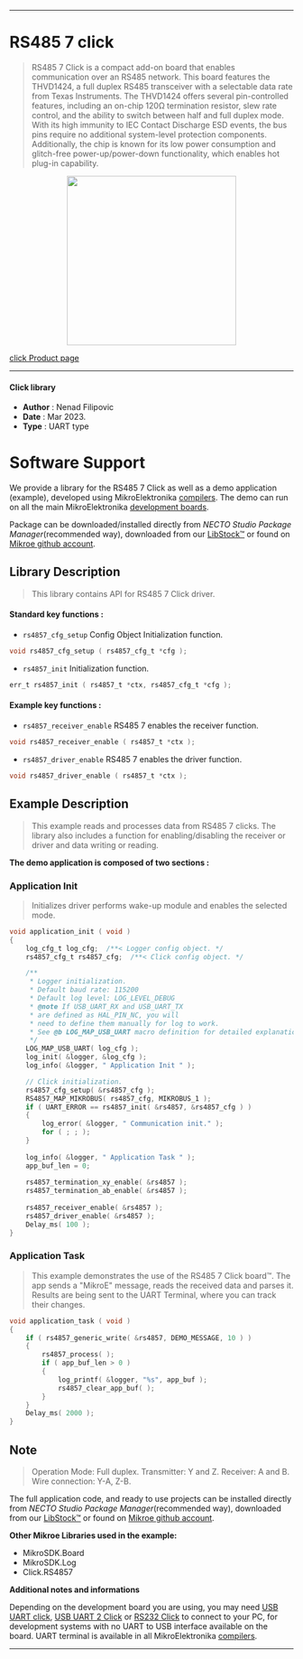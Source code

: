 
---
# RS485 7 click

> RS485 7 Click is a compact add-on board that enables communication over an RS485 network. 
> This board features the THVD1424, a full duplex RS485 transceiver 
> with a selectable data rate from Texas Instruments. 
> The THVD1424 offers several pin-controlled features, including an on-chip 120Ω termination resistor, 
> slew rate control, and the ability to switch between half and full duplex mode. 
> With its high immunity to IEC Contact Discharge ESD events, 
> the bus pins require no additional system-level protection components. 
> Additionally, the chip is known for its low power consumption and 
> glitch-free power-up/power-down functionality, which enables hot plug-in capability.

<p align="center">
  <img src="https://download.mikroe.com/images/click_for_ide/rs4857_click.png" height=300px>
</p>

[click Product page](https://www.mikroe.com/rs485-7-click)

---


#### Click library

- **Author**        : Nenad Filipovic
- **Date**          : Mar 2023.
- **Type**          : UART type


# Software Support

We provide a library for the RS485 7 Click
as well as a demo application (example), developed using MikroElektronika
[compilers](https://www.mikroe.com/necto-studio).
The demo can run on all the main MikroElektronika [development boards](https://www.mikroe.com/development-boards).

Package can be downloaded/installed directly from *NECTO Studio Package Manager*(recommended way), downloaded from our [LibStock&trade;](https://libstock.mikroe.com) or found on [Mikroe github account](https://github.com/MikroElektronika/mikrosdk_click_v2/tree/master/clicks).

## Library Description

> This library contains API for RS485 7 Click driver.

#### Standard key functions :

- `rs4857_cfg_setup` Config Object Initialization function.
```c
void rs4857_cfg_setup ( rs4857_cfg_t *cfg );
```

- `rs4857_init` Initialization function.
```c
err_t rs4857_init ( rs4857_t *ctx, rs4857_cfg_t *cfg );
```

#### Example key functions :

- `rs4857_receiver_enable` RS485 7 enables the receiver function.
```c
void rs4857_receiver_enable ( rs4857_t *ctx );
```

- `rs4857_driver_enable` RS485 7 enables the driver function.
```c
void rs4857_driver_enable ( rs4857_t *ctx );
```

## Example Description

> This example reads and processes data from RS485 7 clicks.
> The library also includes a function for enabling/disabling 
> the receiver or driver and data writing or reading.

**The demo application is composed of two sections :**

### Application Init

> Initializes driver performs wake-up module and enables the selected mode.

```c
void application_init ( void ) 
{
    log_cfg_t log_cfg;  /**< Logger config object. */
    rs4857_cfg_t rs4857_cfg;  /**< Click config object. */

    /** 
     * Logger initialization.
     * Default baud rate: 115200
     * Default log level: LOG_LEVEL_DEBUG
     * @note If USB_UART_RX and USB_UART_TX 
     * are defined as HAL_PIN_NC, you will 
     * need to define them manually for log to work. 
     * See @b LOG_MAP_USB_UART macro definition for detailed explanation.
     */
    LOG_MAP_USB_UART( log_cfg );
    log_init( &logger, &log_cfg );
    log_info( &logger, " Application Init " );

    // Click initialization.
    rs4857_cfg_setup( &rs4857_cfg );
    RS4857_MAP_MIKROBUS( rs4857_cfg, MIKROBUS_1 );
    if ( UART_ERROR == rs4857_init( &rs4857, &rs4857_cfg ) ) 
    {
        log_error( &logger, " Communication init." );
        for ( ; ; );
    }
    
    log_info( &logger, " Application Task " );
    app_buf_len = 0;
    
    rs4857_termination_xy_enable( &rs4857 );
    rs4857_termination_ab_enable( &rs4857 );
    
    rs4857_receiver_enable( &rs4857 );
    rs4857_driver_enable( &rs4857 );
    Delay_ms( 100 );
}
```

### Application Task

> This example demonstrates the use of the RS485 7 Click board™.
> The app sends a "MikroE" message, reads the received data and parses it.
> Results are being sent to the UART Terminal, where you can track their changes.

```c
void application_task ( void ) 
{  
    if ( rs4857_generic_write( &rs4857, DEMO_MESSAGE, 10 ) )
    {
        rs4857_process( );
        if ( app_buf_len > 0 )
        {
            log_printf( &logger, "%s", app_buf );
            rs4857_clear_app_buf( );
        }
    }
    Delay_ms( 2000 );
}
```

## Note

> Operation Mode: Full duplex. 
> Transmitter: Y and Z.
> Receiver: A and B.
> Wire connection: Y-A, Z-B.

The full application code, and ready to use projects can be installed directly from *NECTO Studio Package Manager*(recommended way), downloaded from our [LibStock&trade;](https://libstock.mikroe.com) or found on [Mikroe github account](https://github.com/MikroElektronika/mikrosdk_click_v2/tree/master/clicks).

**Other Mikroe Libraries used in the example:**

- MikroSDK.Board
- MikroSDK.Log
- Click.RS4857

**Additional notes and informations**

Depending on the development board you are using, you may need
[USB UART click](https://www.mikroe.com/usb-uart-click),
[USB UART 2 Click](https://www.mikroe.com/usb-uart-2-click) or
[RS232 Click](https://www.mikroe.com/rs232-click) to connect to your PC, for
development systems with no UART to USB interface available on the board. UART
terminal is available in all MikroElektronika
[compilers](https://shop.mikroe.com/compilers).

---
